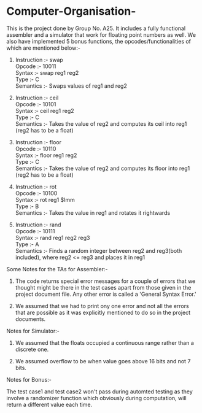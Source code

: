 # Computer-Organisation-

This is the project done by Group No. A25. It includes a fully functional assembler and a simulator that work for floating point numbers as well. We also have implemented 5 bonus functions, the opcodes/functionalities of which are mentioned below:-

1)  Instruction :- swap  
    Opcode      :- 10011  
    Syntax      :- swap reg1 reg2  
    Type        :- C  
    Semantics   :- Swaps values of reg1 and reg2  

2)  Instruction :- ceil  
    Opcode      :- 10101  
    Syntax      :- ceil reg1 reg2  
    Type        :- C  
    Semantics   :- Takes the value of reg2 and computes its ceil into reg1 (reg2 has to be a float)  

3)  Instruction :- floor  
    Opcode      :- 10110  
    Syntax      :- floor reg1 reg2  
    Type        :- C  
    Semantics   :- Takes the value of reg2 and computes its floor into reg1 (reg2 has to be a float)  

4)  Instruction :- rot  
    Opcode      :- 10100  
    Syntax      :- rot reg1 $Imm  
    Type        :- B  
    Semantics   :- Takes the value in reg1 and rotates it rightwards  

5)  Instruction :- rand  
    Opcode      :- 10111  
    Syntax      :- rand reg1 reg2 reg3  
    Type        :- A  
    Semantics   :- Finds a random integer between reg2 and reg3(both included), where reg2 <= reg3 and places it in reg1

Some Notes for the TAs for Assembler:-

1) The code returns special error messages for a couple of errors that we thought might be there in the test cases apart from those given in the project document file. Any other error is called a 'General Syntax Error.'

2) We assumed that we had to print ony one error and not all the errors that are possible as it was explicitly mentioned to do so in the project documents.

Notes for Simulator:-

1) We assumed that the floats occupied a continuous range rather than a discrete one.

2) We assumed overflow to be when value goes above 16 bits and not 7 bits.  

Notes for Bonus:-

The test case1 and test case2 won't pass during automted testing as they involve a randomizer function which obviously during computation, will return a different value each time.
